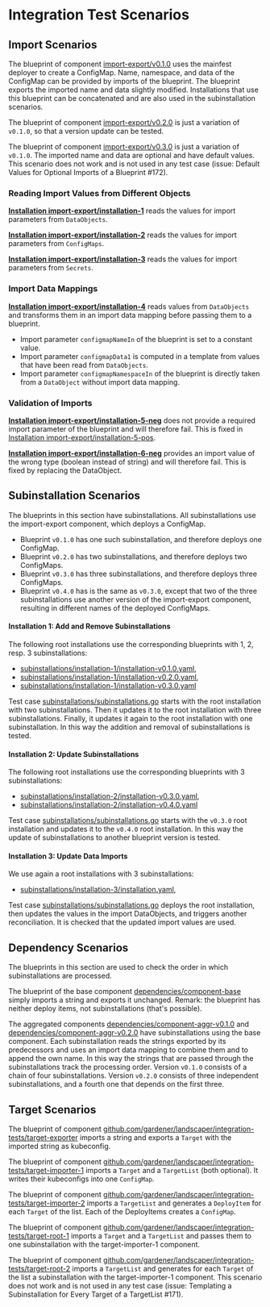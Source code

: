 # Integration Test Scenarios

## Import Scenarios

The blueprint of component [import-export/v0.1.0](import-export/v0.1.0) uses the mainfest deployer to create a
ConfigMap. Name, namespace, and data of the ConfigMap can be provided by imports of the blueprint.
The blueprint exports the imported name and data slightly modified.
Installations that use this blueprint can be concatenated and are also used in the subinstallation scenarios.

The blueprint of component [import-export/v0.2.0](import-export/v0.2.0) is just a variation of `v0.1.0`, so that
a version update can be tested.

The blueprint of component [import-export/v0.3.0](import-export/v0.3.0) is just a variation of `v0.1.0`.
The imported name and data are optional and have default values. This scenario does not work and is not used in any 
test case (issue: Default Values for Optional Imports of a Blueprint #172).


### Reading Import Values from Different Objects

[**Installation import-export/installation-1**](./import-export/installation-1/installation.yaml) 
reads the values for import parameters from `DataObjects`.

[**Installation import-export/installation-2**](./import-export/installation-2/installation.yaml) 
reads the values for import parameters from `ConfigMaps`.

[**Installation import-export/installation-3**](./import-export/installation-3/installation.yaml) 
reads the values for import parameters from `Secrets`.


### Import Data Mappings

[**Installation import-export/installation-4**](./import-export/installation-4/installation.yaml) 
reads values from `DataObjects` and transforms them in an import data mapping before passing them to a blueprint.
- Import parameter `configmapNameIn` of the blueprint is set to a constant value.
- Import parameter `configmapData1` is computed in a template from values that have been read from `DataObjects`.
- Import parameter `configmapNamespaceIn` of the blueprint is directly taken from a `DataObject` without import data 
  mapping.

### Validation of Imports

[**Installation import-export/installation-5-neg**](./import-export/installation-5/installation-neg.yaml)
does not provide a required import parameter of the blueprint and will therefore fail.
This is fixed in [Installation import-export/installation-5-pos](./import-export/installation-5/installation-pos.yaml).

[**Installation import-export/installation-6-neg**](./import-export/installation-6/installation.yaml)
provides an import value of the wrong type (boolean instead of string) and will therefore fail.
This is fixed by replacing the DataObject.


## Subinstallation Scenarios

The blueprints in this section have subinstallations. All subinstallations use the import-export component, which 
deploys a ConfigMap.

- Blueprint `v0.1.0` has one such subinstallation, and therefore deploys one ConfigMap.
- Blueprint `v0.2.0` has two subinstallations, and therefore deploys two ConfigMaps.
- Blueprint `v0.3.0` has three subinstallations, and therefore deploys three ConfigMaps.
- Blueprint `v0.4.0` has is the same as `v0.3.0`, except that two of the three subinstallations use another version of 
  the import-export component, resulting in different names of the deployed ConfigMaps.

#### Installation 1: Add and Remove Subinstallations

The following root installations use the corresponding blueprints with 1, 2, resp. 3 subinstallations:

- [subinstallations/installation-1/installation-v0.1.0.yaml](./subinstallations/installation-1/installation-v0.1.0.yaml),
- [subinstallations/installation-1/installation-v0.2.0.yaml](./subinstallations/installation-1/installation-v0.2.0.yaml),
- [subinstallations/installation-1/installation-v0.3.0.yaml](./subinstallations/installation-1/installation-v0.3.0.yaml)

Test case [subinstallations/subinstallations.go](../subinstallations/subinstallations.go)
starts with the root installation with two subinstallations.
Then it updates it to the root installation with three subinstallations.
Finally, it updates it again to the root installation with one subinstallation. In this way the addition and removal
of subinstallations is tested.

#### Installation 2: Update Subinstallations

The following root installations use the corresponding blueprints with 3 subinstallations:

- [subinstallations/installation-2/installation-v0.3.0.yaml](./subinstallations/installation-2/installation-v0.3.0.yaml),
- [subinstallations/installation-2/installation-v0.4.0.yaml](./subinstallations/installation-3/installation-v0.4.0.yaml)

Test case [subinstallations/subinstallations.go](../subinstallations/subinstallations.go)
starts with the `v0.3.0` root installation and updates it to the `v0.4.0` root installation.
In this way the update of subinstallations to another blueprint version is tested.

#### Installation 3: Update Data Imports

We use again a root installations with 3 subinstallations:

- [subinstallations/installation-3/installation.yaml](./subinstallations/installation-3/installation.yaml),

Test case [subinstallations/subinstallations.go](../subinstallations/subinstallations.go)
deploys the root installation, then updates the values in the import DataObjects, and triggers another
reconciliation. It is checked that the updated import values are used.

## Dependency Scenarios

The blueprints in this section are used to check the order in which subinstallations are processed.

The blueprint of the base component [dependencies/component-base](dependencies/component-base) simply imports a 
string and exports it unchanged. 
Remark: the blueprint has neither deploy items, not subinstallations (that's possible).

The aggregated components [dependencies/component-aggr-v0.1.0](dependencies/component-aggr-v0.1.0) and
[dependencies/component-aggr-v0.2.0](dependencies/component-aggr-v0.2.0) have subinstallations using the base 
component. Each subinstallation reads the strings exported by its predecessors and uses an import data mapping to 
combine them and to append the own name. In this way the strings that are passed through the subinstallations track 
the processing order. Version `v0.1.0` consists of a chain of four subinstallations. Version `v0.2.0` consists of 
three independent subinstallations, and a fourth one that depends on the first three.

## Target Scenarios

The blueprint of component
[github.com/gardener/landscaper/integration-tests/target-exporter](targets/component-target-exporter)
imports a string and exports a `Target` with the imported string as kubeconfig.

The blueprint of component
[github.com/gardener/landscaper/integration-tests/target-importer-1](targets/component-target-importer-1)
imports a `Target` and a `TargetList` (both optional). It writes their kubeconfigs into one `ConfigMap`.

The blueprint of component
[github.com/gardener/landscaper/integration-tests/target-importer-2](targets/component-target-importer-2)
imports a `TargetList` and generates a `DeployItem` for each `Target` of the list. Each of the DeployItems creates a
`ConfigMap`.

The blueprint of component
[github.com/gardener/landscaper/integration-tests/target-root-1](targets/component-target-root-1)
imports a `Target` and a `TargetList` and passes them to one subinstallation with the target-importer-1 component.  

The blueprint of component
[github.com/gardener/landscaper/integration-tests/target-root-2](targets/component-target-root-2)
imports a `TargetList` and generates for each `Target` of the list a subinstallation with the target-importer-1 
component. This scenario does not work and is not used in any test case 
(issue: Templating a Subinstallation for Every Target of a TargetList #171).
